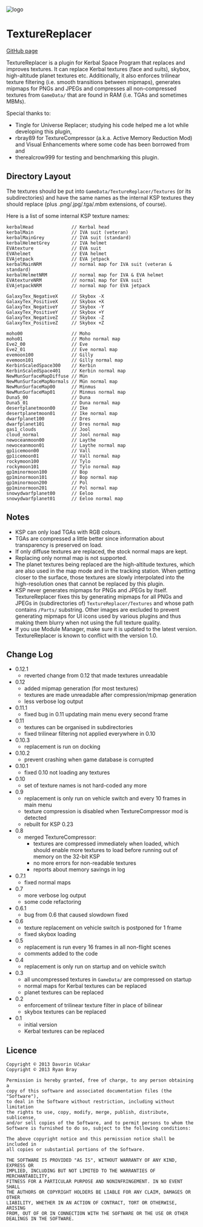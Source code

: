 ![logo](http://i.imgur.com/ZljAQdy.jpg)

TextureReplacer
===============

[GitHub page](http://github.com/ducakar/VegaTech)

TextureReplacer is a plugin for Kerbal Space Program that replaces and improves
textures. It can replace Kerbal textures (face and suits), skybox, high-altitude
planet textures etc. Additionally, it also enforces trilinear texture filtering
(i.e. smooth transitions between mipmaps), generates mipmaps for PNGs and JPEGs
and compresses all non-compressed textures from `GameData/` that are found in
RAM (i.e. TGAs and sometimes MBMs).

Special thanks to:
* Tingle for Universe Replacer; studying his code helped me a lot while
  developing this plugin,
* rbray89 for TextureCompressor (a.k.a. Active Memory Reduction Mod) and Visual
  Enhancements where some code has been borrowed from and
* therealcrow999 for testing and benchmarking this plugin.


Directory Layout
----------------
The textures should be put into `GameData/TextureReplacer/Textures` (or its
subdirectories) and have the same names as the internal KSP textures they should
replace (plus .png/.jpg/.tga/.mbm extensions, of course).

Here is a list of some internal KSP texture names:

    kerbalHead              // Kerbal head
    kerbalMain              // IVA suit (veteran)
    kerbalMainGrey          // IVA suit (standard)
    kerbalHelmetGrey        // IVA helmet
    EVAtexture              // EVA suit
    EVAhelmet               // EVA helmet
    EVAjetpack              // EVA jetpack
    kerbalMainNRM           // normal map for IVA suit (veteran & standard)
    kerbalHelmetNRM         // normal map for IVA & EVA helmet
    EVAtextureNRM           // normal map for EVA suit
    EVAjetpackNRM           // normal map for EVA jetpack

    GalaxyTex_NegativeX     // Skybox -X
    GalaxyTex_PositiveX     // Skybox +X
    GalaxyTex_NegativeY     // Skybox -Y
    GalaxyTex_PositiveY     // Skybox +Y
    GalaxyTex_NegativeZ     // Skybox -Z
    GalaxyTex_PositiveZ     // Skybox +Z

    moho00                  // Moho
    moho01                  // Moho normal map
    Eve2_00                 // Eve
    Eve2_01                 // Eve normal map
    evemoon100              // Gilly
    evemoon101              // Gilly normal map
    KerbinScaledSpace300    // Kerbin
    KerbinScaledSpace401    // Kerbin normal map
    NewMunSurfaceMapDiffuse // Mün
    NewMunSurfaceMapNormals // Mün normal map
    NewMunSurfaceMap00      // Minmus
    NewMunSurfaceMap01      // Minmus normal map
    Duna5_00                // Duna
    Duna5_01                // Duna normal map
    desertplanetmoon00      // Ike
    desertplanetmoon01      // Ike normal map
    dwarfplanet100          // Dres
    dwarfplanet101          // Dres normal map
    gas1_clouds             // Jool
    cloud_normal            // Jool normal map
    newoceanmoon00          // Laythe
    newoceanmoon01          // Laythe normal map
    gp1icemoon00            // Vall
    gp1icemoon01            // Vall normal map
    rockymoon100            // Tylo
    rockymoon101            // Tylo normal map
    gp1minormoon100         // Bop
    gp1minormoon101         // Bop normal map
    gp1minormoon200         // Pol
    gp1minormoon201         // Pol normal map
    snowydwarfplanet00      // Eeloo
    snowydwarfplanet01      // Eeloo normal map


Notes
-----
* KSP can only load TGAs with RGB colours.
* TGAs are compressed a little better since information about transparency is
  preserved on load.
* If only diffuse textures are replaced, the stock normal maps are kept.
* Replacing only normal map is not supported.
* The planet textures being replaced are the high-altitude textures, which are
  also used in the map mode and in the tracking station. When getting closer to
  the surface, those textures are slowly interpolated into the high-resolution
  ones that cannot be replaced by this plugin.
* KSP never generates mipmaps for PNGs and JPEGs by itself. TextureReplacer
  fixes this by generating mipmaps for all PNGs and JPEGs in (subdirectories of)
  `TextureReplacer/Textures` and whose path contains `/Parts/` substring. Other
  images are excluded to prevent generating mipmaps for UI icons used by various
  plugins and thus making them blurry when not using the full texture quality.
* If you use Module Manager, make sure it is updated to the latest version.
  TextureReplacer is known to conflict with the version 1.0.


Change Log
----------
* 0.12.1
    - reverted change from 0.12 that made textures unreadable
* 0.12
    - added mipmap generation (for most textures)
    - textures are made unreadable after compression/mipmap generation
    - less verbose log output
* 0.11.1
    - fixed bug in 0.11 updating main menu every second frame
* 0.11
    - textures can be organised in subdirectories
    - fixed trilinear filtering not applied everywhere in 0.10
* 0.10.3
    - replacement is run on docking
* 0.10.2
    - prevent crashing when game database is corrupted
* 0.10.1
    - fixed 0.10 not loading any textures
* 0.10
    - set of texture names is not hard-coded any more
* 0.9
    - replacement is only run on vehicle switch and every 10 frames in main menu
    - texture compression is disabled when TextureCompressor mod is detected
    - rebuilt for KSP 0.23
* 0.8
    - merged TextureCompressor:
        + textures are compressed immediately when loaded, which should enable
          more textures to load before running out of memory on the 32-bit KSP
        + no more errors for non-readable textures
        + reports about memory savings in log
* 0.7.1
    - fixed normal maps
* 0.7
    - more verbose log output
    - some code refactoring
* 0.6.1
    - bug from 0.6 that caused slowdown fixed
* 0.6
    - texture replacement on vehicle switch is postponed for 1 frame
    - fixed skybox loading
* 0.5
    - replacement is run every 16 frames in all non-flight scenes
    - comments added to the code
* 0.4
    - replacement is only run on startup and on vehicle switch
* 0.3
    - all uncompressed textures in `GameData/` are compressed on startup
    - normal maps for Kerbal textures can be replaced
    - planet textures can be replaced
* 0.2
    - enforcement of trilinear texture filter in place of bilinear
    - skybox textures can be replaced
* 0.1
    - initial version
    - Kerbal textures can be replaced


Licence
-------
    Copyright © 2013 Davorin Učakar
    Copyright © 2013 Ryan Bray

    Permission is hereby granted, free of charge, to any person obtaining a
    copy of this software and associated documentation files (the "Software"),
    to deal in the Software without restriction, including without limitation
    the rights to use, copy, modify, merge, publish, distribute, sublicense,
    and/or sell copies of the Software, and to permit persons to whom the
    Software is furnished to do so, subject to the following conditions:

    The above copyright notice and this permission notice shall be included in
    all copies or substantial portions of the Software.

    THE SOFTWARE IS PROVIDED "AS IS", WITHOUT WARRANTY OF ANY KIND, EXPRESS OR
    IMPLIED, INCLUDING BUT NOT LIMITED TO THE WARRANTIES OF MERCHANTABILITY,
    FITNESS FOR A PARTICULAR PURPOSE AND NONINFRINGEMENT. IN NO EVENT SHALL
    THE AUTHORS OR COPYRIGHT HOLDERS BE LIABLE FOR ANY CLAIM, DAMAGES OR OTHER
    LIABILITY, WHETHER IN AN ACTION OF CONTRACT, TORT OR OTHERWISE, ARISING
    FROM, OUT OF OR IN CONNECTION WITH THE SOFTWARE OR THE USE OR OTHER
    DEALINGS IN THE SOFTWARE.
